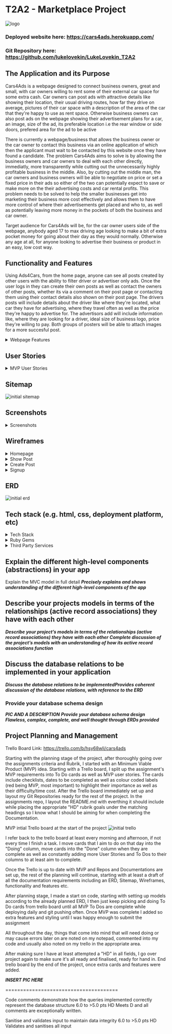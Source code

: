 # T2A2 - Marketplace Project

![logo](./docs/logo.PNG)

### Deployed website here: https://cars4ads.herokuapp.com/

###	Git Repository here: https://github.com/lukelovekin/LukeLovekin_T2A2



## The Application and its Purpose

Cars4Ads is a webpage designed to connect business owners, great and small, with car owners willing to rent some of their external car space for some extra cash.
Car owners can post ads with attractive details like showing their location, their usual driving routes, how far they drive on average, pictures of their car space with a description of the area of the car that they're happy to use as rent space. Otherwise business owners can also post ads on the webpage showing their advertisement plans for a car, an image, size of the ad, its preferable location i.e the rear window or side doors, prefered area for the ad to be active

There is currently a webpage/business that allows the business owner or the car owner to contact this business via an online application of which then the applicant must wait to be contacted by this website once they have found a candidate. The problem Cars4Ads aims to solve is by allowing the business owners and car owners to deal with each other directly, immediatly, more transparently while cutting out the unnecessarily highly profitable business in the middle. Also, by cutting out the middle man, the car owners and business owners will be able to negotiate on price or set a fixed price in their ads so either of the two can potentially expect to save or make more on the their advertising costs and car rental profits. This problem needs to be solved to help the smaller businesses get into marketing their business more cost effectively and allows them to have more control of where their advertisements get placed and who to, as well as potentially leaving more money in the pockets of both the business and car owner. 

Target audience for Cars4Ads will be, for the car owner users side of the webpage, anybody aged 17 to max driving age looking to make a bit of extra pocket money for going about their day as they would normally. Otherwise any age at all, for anyone looking to advertise their business or product in an easy, low cost way. 

## Functionality and Features

Using Ads4Cars, from the home page, anyone can see all posts created by other users with the ability to filter driver or advertiser only ads. Once the user logs in they can create their own posts as well as contact the owners of other posts, whether its via a comment on their post page or contacting them using their contact details also shown on their post page. The drivers posts will include details about the driver like where they're located, what car they have for advertising, where they travel often as well as the price they're happy to advertise for. The advertisors add will include information like, where they are looking for a driver, ideal size of business logo, price they're willing to pay. Both groups of posters will be able to attach images for a more succesful post. 

<details closed>
<summary>Webpage Features</summary>

- Create account with a secure password
- Authentication upon sign in
- Authorisation.
    - Allowing only owners of posts to edit and delete their posts
    - Allowing only users signed in to make new posts and comment on others posts
- The ability to create, read, update and delete posts and comments
- View everyones posts on the homepage
- Contacting the owner of an add via comments.
- Filter ads buy driver ads or advertisers ads
- Upload many images to posts to help with the advertisement of an ad.
</details>

##	User Stories

<details closed>
<summary>MVP User Stories</summary>

Users can: 
- Create accounts/profile
- View all post without having to sign up
- Sign in, sign up, log out
- Create, edit, update and delete posts
- Navigate through pages with a top navbar
- Write and view comments to and from other users
- Attach images
- Access basic information about the site
- Filter posts using Driver or Advertiser categories
- Enjoy a nice design
</details>

## Sitemap

![initial sitemap](./docs/sitemap-draft3.PNG)


## Screenshots

<details closed>
<summary>Screenshots</summary>

![Screenshot](./docs/screen1.PNG)
![Screenshot](./docs/screen2.PNG)
![Screenshot](./docs/screen3.PNG)
![Screenshot](./docs/screen4.PNG)
![Screenshot](./docs/screen5.PNG)

</details>

##	Wireframes

<details closed>
<summary>Homepage</summary>

![initial wireframe](./docs/homepages.PNG)
</details>

<details closed>
<summary>Show Post</summary>

![initial wireframe](./docs/show-posts.PNG)
</details>

<details closed>
<summary>Create Post</summary>

![initial wireframe](./docs/create-post.PNG)
</details>

<details closed>
<summary>Signup</summary>

![initial wireframe](./docs/signup.PNG)
</details>




## ERD

![initial erd](./docs/mvp-erd12.PNG)

## Tech stack (e.g. html, css, deployment platform, etc)

<details closed>
<summary>Tech Stack</summary>

- Ruby on rails 
    - The server-side web framework. A model-view-controller framework that uses Ruby as the programming language
- Ruby
    - Programming language, version 2.7.1
- VsCode
    - Text editor
- Bootstrap & SCSS
    - one of the most popular frameworks for styling and making webpages responsive The code used for styling the website
    - Bootstrap also uses javascript for styling.
- Trello
    -  A Kanban software used to help with project management
- Lucid chart
    - Software used to draw Sitemaps and ERDs and other charts and diagrams
- Postgresql
    - Reltaional database management system which uses Structured query language (SQL) to set up the database and hold data for the webpage. 
- HTML 5
    - A hypertext Markup Language used to structure the web app.

</details>
<details closed>
<summary>Ruby Gems</summary>

Other than rails default gems, gem that were used include
- Devise
    - A very common, battle tested, open sourced gem used to authenticate new and existing user also making it easy for allowing user authorisation to hide certain things from certain users. Devise comes with views and controllers that can be used for almost any webpage
- aws-sdk-s3
    - This gem is needed in conjuction with active storage and Amazons S3 Bucket to store images on the internet

</details>
<details closed>
<summary>Third Party Services</summary>

- Heroku
    - An online deployment website/ server/cloud used for hosting my website
- Github
    - An git repository host online
- Amazon S3 Bucket
    - Stores images on the Amazon AWS cloud keeping image uploads dynamic and keeping the webpage from running slower
</details>


##	Explain the different high-level components (abstractions) in your app


Explain the MVC model in full detail
***Precisely explains and shows understanding of the different high-level components of the app***

##	Describe your projects models in terms of the relationships (active record associations) they have with each other

***Describe your project’s models in terms of the relationships (active record associations) they have with each other***
***Complete discussion of the project’s models with an understanding of how its active record associations function***

##	Discuss the database relations to be implemented in your application

***Discuss the database relations to be implementedProvides coherent discussion of the database relations, with reference to the ERD***

###	Provide your database schema design

***PIC AND A DESCRIPTION***
***Provide your database schema design Flawless, complex, complete, and well thought through ERDs provided***

##	Project Planning and Management

Trello Board Link: https://trello.com/b/hsy68wli/cars4ads

Starting with the planning stage of the project, after thoroughly going over the assignments criteria and Rubrik, I started with an Minimum Viable Product (MVP) idea. Starting with a Trello board, I split up the assignment's MVP requirements into To Do cards as well as MVP user stories. The cards include checklists, dates to be completed as well as colour coded labels (red being MVP, most important) to highlight their importance as well as their difficulty/time cost. After the Trello board immediately set up and layout my Git Repositories ready for the rest of the project. In the assignments repo, I layout the README.md with everthing it should include while placing the appropriate "HD" rubrik goals under the matching headings so I know what I should be aiming for when completing the Documentation.

MVP intial Trello board at the start of the project
![initial trello](./docs/trello-initial.PNG)

I refer back to the trello board at least every morning and afternoon, if not every time I finish a task. I move cards that I aim to do on that day into the "Doing" column, move cards into the "Done" column when they are complete as well as constantly adding more User Stories and To Dos to their columns to at least aim to complete.

Once the Trello is up to date with MVP and Repos and Documentations are set up, the rest of the planning will continue, starting with at least a draft of all the documentation requirements including an ERD, Sitemap, Wireframes, functionality and features etc.

After planning stage, I made a start on code, starting with setting up models according to the already planned ERD, I then just keep picking and doing To Do cards from trello board until all MVP To Dos are complete while deploying daily and git pushing often. Once MVP was complete I added so extra features and styling until I was happy enough to submit the assignment

All throughout the day, things that come into mind that will need doing or may cause errors later on are noted on my notepad, commented into my code and usually also noted on my trello in the appropriate area. 

After making sure I have at least attempted a "HD" in all fields, I go over project again to make sure it's all ready and finalised, ready for hand in.
End trello board by the end of the project, once extra cards and features were added.

***INSERT PIC HERE***

======================================


Code comments demonstrate how the queries implemented correctly represent the database structure
6.0 to >5.0 pts
HD
Meets D and all comments are exceptionally written.


Sanitise and validates input to maintain data integrity
6.0 to >5.0 pts
HD
Validates and sanitises all input